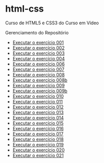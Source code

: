 # html-css
 Curso de HTML5 e CSS3 do Curso em Vídeo

 Gerenciamento do Repositório
<ul>
<li><a href="https://viniciusm0raes.github.io/html-css/exercicios/ex001/index.html"> Executar o exercício 001</a></li>
<li><a href="https://viniciusm0raes.github.io/html-css/exercicios/ex002/index.html"> Executar o exercício 002</a></li>
<li><a href="https://viniciusm0raes.github.io/html-css/exercicios/ex003/index.html"> Executar o exercício 003</a></li>
<li><a href="https://viniciusm0raes.github.io/html-css/exercicios/ex004/index.html"> Executar o exercício 004</a></li>
<li><a href="https://viniciusm0raes.github.io/html-css/exercicios/ex006/index.html"> Executar o exercício 006</a></li>
<li><a href="https://viniciusm0raes.github.io/html-css/exercicios/ex007/index.html"> Executar o exercício 007</a></li>
<li><a href="https://viniciusm0raes.github.io/html-css/exercicios/ex008/index.html"> Executar o exercício 008</a></li>
<li><a href="https://viniciusm0raes.github.io/html-css/exercicios/ex008b/index.html"> Executar o exercício 008b</a></li>
<li><a href="https://viniciusm0raes.github.io/html-css/exercicios/ex009/index.html"> Executar o exercício 009</a></li>
<li><a href="https://viniciusm0raes.github.io/html-css/exercicios/ex009b/index.html"> Executar o exercício 009b</a></li>
<li><a href="https://viniciusm0raes.github.io/html-css/exercicios/ex010/index.html"> Executar o exercício 010</a></li>
<li><a href="https://viniciusm0raes.github.io/html-css/exercicios/ex011/index.html"> Executar o exercício 011</a></li>
<li><a href="https://viniciusm0raes.github.io/html-css/exercicios/ex012/index.html"> Executar o exercício 012</a></li>
<li><a href="https://viniciusm0raes.github.io/html-css/exercicios/ex013/index.html"> Executar o exercício 013</a></li>
<li><a href="https://viniciusm0raes.github.io/html-css/exercicios/ex014/index.html"> Executar o exercício 014</a></li>
<li><a href="https://viniciusm0raes.github.io/html-css/exercicios/ex015/index.html"> Executar o exercício 015</a></li>
<li><a href="https://viniciusm0raes.github.io/html-css/exercicios/ex016/index.html"> Executar o exercício 016</a></li>
<li><a href="https://viniciusm0raes.github.io/html-css/exercicios/ex017/index.html"> Executar o exercício 017</a></li>
<li><a href="https://viniciusm0raes.github.io/html-css/exercicios/ex018/index.html"> Executar o exercício 018</a></li>
<li><a href="https://viniciusm0raes.github.io/html-css/exercicios/ex019/index.html"> Executar o exercício 019</a></li>
<li><a href="https://viniciusm0raes.github.io/html-css/exercicios/ex020/index.html"> Executar o exercício 020</a></li>
<li><a href="https://viniciusm0raes.github.io/html-css/exercicios/ex021/index.html"> Executar o exercício 021</a></li>
</ul>
